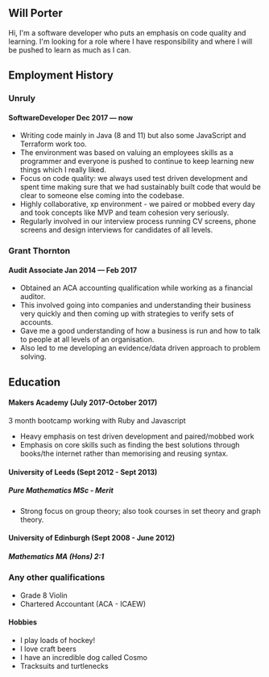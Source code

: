 ## Will Porter

Hi, I'm a software developer who puts an emphasis on code quality and learning. I'm looking for a role where I have responsibility and where I will be pushed to learn as much as I can.


## Employment History

### Unruly
#### SoftwareDeveloper Dec 2017 — now

- Writing code mainly in Java (8 and 11) but also some JavaScript and Terraform work too. 
- The environment was based on valuing an employees skills as a programmer and everyone is pushed to continue to keep learning new things which I really liked.
- Focus on code quality: we always used test driven development and spent time making sure that we had sustainably built code that would be clear to someone else coming into the codebase.
- Highly collaborative, xp environment - we paired or mobbed every day and took concepts like MVP and team cohesion very seriously.
- Regularly involved in our interview process running CV screens, phone screens and design interviews for candidates of all levels.

### Grant Thornton
#### Audit Associate Jan 2014 — Feb 2017

- Obtained an ACA accounting qualification while working as a financial auditor. 
- This involved going into companies and understanding their business very quickly and then coming up with strategies to verify sets of accounts.
- Gave me a good understanding of how a business is run and how to talk to people at all levels of an organisation.
- Also led to me developing an evidence/data driven approach to problem solving.

## Education

#### Makers Academy (July 2017-October 2017)
3 month bootcamp working with Ruby and Javascript

- Heavy emphasis on test driven development and paired/mobbed work
- Emphasis on core skills such as finding the best solutions through books/the internet rather than memorising and reusing syntax.

#### University of Leeds (Sept 2012 - Sept 2013)

##### Pure Mathematics MSc - Merit
- Strong focus on group theory; also took courses in set theory and graph theory.

#### University of Edinburgh (Sept 2008 - June 2012)

##### Mathematics MA (Hons) 2:1


### Any other qualifications

- Grade 8 Violin
- Chartered Accountant (ACA - ICAEW)


#### Hobbies
- I play loads of hockey!
- I love craft beers
- I have an incredible dog called Cosmo
- Tracksuits and turtlenecks
